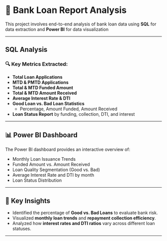 # 🏦 Bank Loan Report Analysis

This project involves end-to-end analysis of bank loan data using **SQL** for data extraction and **Power BI** for data visualization

---

##  SQL Analysis

### 🔍 Key Metrics Extracted:

- **Total Loan Applications**
- **MTD & PMTD Applications**
- **Total & MTD Funded Amount**
- **Total & MTD Amount Received**
- **Average Interest Rate & DTI**
- **Good Loan vs. Bad Loan Statistics**
  - Percentage, Amount Funded, Amount Received
- **Loan Status Report** by funding, collection, DTI, and interest

---

## 📊 Power BI Dashboard

The Power BI dashboard provides an interactive overview of:
- Monthly Loan Issuance Trends
- Funded Amount vs. Amount Received
- Loan Quality Segmentation (Good vs. Bad)
- Average Interest Rate and DTI by month
- Loan Status Distribution
---

## 📌 Key Insights

- Identified the percentage of **Good vs. Bad Loans** to evaluate bank risk.
- Visualized **monthly loan trends** and **repayment collection efficiency**.
- Analyzed how **interest rates and DTI ratios** vary across different loan statuses.

---

